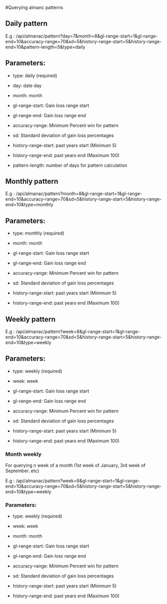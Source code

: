 #Querying almanc patterns

## Daily pattern

E.g : /api/almanac/pattern?day=7&month=8&gl-range-start=1&gl-range-end=10&accuracy-range=70&sd=5&history-range-start=5&history-range-end=10&pattern-length=5&type=daily

## Parameters:

* type: daily (required)

* day: date day
 
* month: month
  
* gl-range-start: Gain loss range start
  
* gl-range-end: Gain loss range end
  
* accuracy-range: Minimum Percent win for pattern
  
* sd: Standard deviation of gain loss percentages
  
* history-range-start: past years start (Minimum 5)
  
* history-range-end: past years end (Maximum 100)
  
* pattern-length: number of days for pattern calculation


## Monthly pattern

E.g : /api/almanac/pattern?month=8&gl-range-start=1&gl-range-end=10&accuracy-range=70&sd=5&history-range-start=5&history-range-end=10&type=monthly

## Parameters:

* type: monthly (required)
 
* month: month
  
* gl-range-start: Gain loss range start
  
* gl-range-end: Gain loss range end
  
* accuracy-range: Minimum Percent win for pattern
  
* sd: Standard deviation of gain loss percentages
  
* history-range-start: past years start (Minimum 5)
  
* history-range-end: past years end (Maximum 100)


## Weekly pattern

E.g : /api/almanac/pattern?week=8&gl-range-start=1&gl-range-end=10&accuracy-range=70&sd=5&history-range-start=5&history-range-end=10&type=weekly

## Parameters:

* type: weekly (required)
 
* week: week
  
* gl-range-start: Gain loss range start
  
* gl-range-end: Gain loss range end
  
* accuracy-range: Minimum Percent win for pattern
  
* sd: Standard deviation of gain loss percentages
  
* history-range-start: past years start (Minimum 5)
  
* history-range-end: past years end (Maximum 100)

### Month weekly

For querying n week of a month (1st week of January, 3rd week of September..etc)

E.g : /api/almanac/pattern?week=8&gl-range-start=1&gl-range-end=10&accuracy-range=70&sd=5&history-range-start=5&history-range-end=10&type=weekly

### Parameters:

* type: weekly (required)
 
* week: week

* month: month
  
* gl-range-start: Gain loss range start
  
* gl-range-end: Gain loss range end
  
* accuracy-range: Minimum Percent win for pattern
  
* sd: Standard deviation of gain loss percentages
  
* history-range-start: past years start (Minimum 5)
  
* history-range-end: past years end (Maximum 100)
